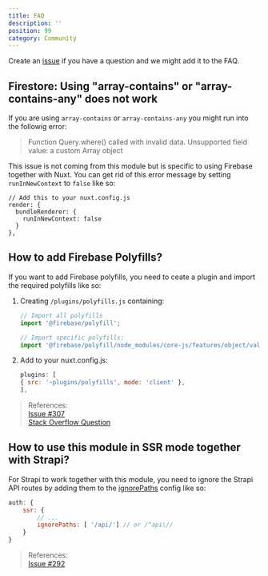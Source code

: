 ```yaml
---
title: FAQ
description: ''
position: 99
category: Community
---
```


Create an [issue](https://github.com/nuxt-community/firebase-module/issues) if you have a question and we might add it to the FAQ.

## Firestore: Using "array-contains" or "array-contains-any" does not work

If you are using `array-contains` or `array-contains-any` you might run into the followig error:

> Function Query.where() called with invalid data. Unsupported field value: a custom Array object


This issue is not coming from this module but is specific to using Firebase together with Nuxt. You can get rid of this error message by setting `runInNewContext` to `false` like so:


```js[nuxt.config.js]
// Add this to your nuxt.config.js
render: {
  bundleRenderer: {
    runInNewContext: false
  }
},
```

## How to add Firebase Polyfills?

If you want to add Firebase polyfills, you need to ceate a plugin and import the required polyfills like so:

1. Creating `/plugins/polyfills.js` containing:
    ```js
    // Import all polyfills
    import '@firebase/polyfill';

    // Import specific polyfills:
    import '@firebase/polyfill/node_modules/core-js/features/object/values';
    ```

2. Add to your nuxt.config.js:

    ```js
    plugins: [
    { src: '~plugins/polyfills', mode: 'client' },
    ],
    ```

> References:  
> [Issue #307](https://github.com/nuxt-community/firebase-module/issues/307)  
> [Stack Overflow Question](https://stackoverflow.com/questions/62308061/nuxt-firebase-ie-11-object-doesnt-support-property-or-method-values/64062207#64062207)


## How to use this module in SSR mode together with Strapi?

For Strapi to work together with this module, you need to ignore the Strapi API routes by adding them to the [ignorePaths](https://firebase.nuxtjs.org/service-options/auth#ignorepaths) config like so:

```js
auth: {
    ssr: {
        // ...
        ignorePaths: [ '/api/'] // or /^api\//
    }
}
```

> References:  
> [Issue #292](https://github.com/nuxt-community/firebase-module/issues/292)